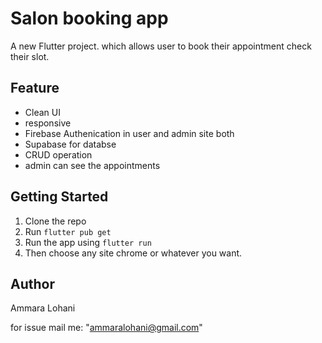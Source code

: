 # Salon booking app

A new Flutter project. which allows user to book their appointment check their slot. 

## Feature 
- Clean UI
- responsive
- Firebase Authenication in user and admin site both
- Supabase for databse
- CRUD operation
- admin can see the appointments

## Getting Started

1. Clone the repo
2. Run `flutter pub get`
3. Run the app using `flutter run`
4. Then choose any site chrome or whatever you want.

## Author

Ammara Lohani

for issue mail me: "ammaralohani@gmail.com"


